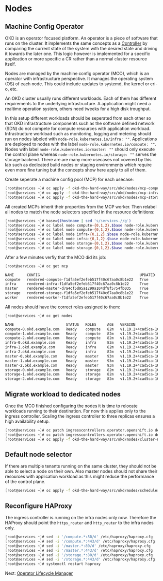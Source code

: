 # Nodes

## Machine Config Operator

OKD is an operator focused platform. An operator is a piece of software that
runs on the cluster. It implements the same concepts as a
[Controller](https://kubernetes.io/docs/concepts/) by comparing the current
state of the system with the desired state and driving it towards the later one.
This logic however is implemented for a specific application or more specific a
CR rather than a normal cluster resource itself.

Nodes are managed by the machine config operator (MCO), which is an operator
with infrastructure perspective. It manages the operating system (OS) of each
node. This could include updates to systemd, the kernel or cri-o, etc.

An OKD cluster usually runs different workloads. Each of them has different
requirements to the underlying infrastructure. A application might need a
realtime operation system, others need tweeks for a high disk troughput.

In this setup different workloads should be seperated from each other so that
OKD infrastructure components such as the software defined network (SDN) do not
compete for compute resources with application workload. Infrastructure workload
such as monitoring, logging and metering should run on nodes labeled with
`node-role.kubernetes.io/infra: ""`. Applications are deployed to nodes with the
label `node-role.kubernetes.io/compute: ""`. Nodes with label
`node-role.kubernetes.io/master: ""` should only execute the control plane
whereas `node-role.kubernetes.io/storage: ""` serves the storage backend. There
are are many more usecases not covered by this lab such as dedicated build nodes
or staging environments which require even more fine tuning but the concepts
show here apply to all of them.

Create seperate a machine config pool (MCP) for each usecase:

```bash
[root@services ~]# oc apply -f okd-the-hard-way/src/okd/nodes/mcp-compute.yaml
[root@services ~]# oc apply -f okd-the-hard-way/src/okd/nodes/mcp-infra.yaml
[root@services ~]# oc apply -f okd-the-hard-way/src/okd/nodes/mcp-storage.yaml
```

All created MCPs inherit their properties from the MCP worker. Then relabel all
nodes to match the node selectors specified in the resource definitions:

```bash
[root@services ~]# base=$(hostname | sed 's/services.//g')
[root@services ~]# oc label node compute-{0,1,2}.$base node-role.kubernetes.io/compute=
[root@services ~]# oc label node compute-{0,1,2}.$base node-role.kubernetes.io/worker-
[root@services ~]# oc label node infra-{0,1,2}.$base node-role.kubernetes.io/infra=
[root@services ~]# oc label node infra-{0,1,2}.$base node-role.kubernetes.io/worker-
[root@services ~]# oc label node storage-{0,1,2}.$base node-role.kubernetes.io/storage=
[root@services ~]# oc label node storage-{0,1,2}.$base node-role.kubernetes.io/worker-
```

After a few minutes verfiy that the MCO did its job:

```bash
[root@services ~]# oc get mcp

NAME      CONFIG                                              UPDATED   UPDATING   DEGRADED   MACHINECOUNT   READYMACHINECOUNT   UPDATEDMACHINECOUNT   DEGRADEDMACHINECOUNT   AGE
compute   rendered-compute-f1dfa5ef2efeb517f40c67aa0c8b1e22   True      False      False      3              3                   3                     0                      26m
infra     rendered-infra-f1dfa5ef2efeb517f40c67aa0c8b1e22     True      False      False      3              3                   3                     0                      26m
master    rendered-master-d7a4cf5d95a1299a104df8f5754fb035    True      False      False      3              3                   3                     0                      91m
storage   rendered-storage-f1dfa5ef2efeb517f40c67aa0c8b1e22   True      False      False      3              3                   3                     0                      26m
worker    rendered-worker-f1dfa5ef2efeb517f40c67aa0c8b1e22    True      False      False      0              0                   0                     0                      91m
```

All nodes should have the correct roles assigned to them:

```bash
[root@services ~]# oc get nodes

NAME                        STATUS   ROLES     AGE   VERSION
compute-0.okd.example.com   Ready    compute   82m   v1.19.2+4cad5ca-1023
compute-1.okd.example.com   Ready    compute   82m   v1.19.2+4cad5ca-1023
compute-2.okd.example.com   Ready    compute   82m   v1.19.2+4cad5ca-1023
infra-0.okd.example.com     Ready    infra     82m   v1.19.2+4cad5ca-1023
infra-1.okd.example.com     Ready    infra     82m   v1.19.2+4cad5ca-1023
infra-2.okd.example.com     Ready    infra     82m   v1.19.2+4cad5ca-1023
master-0.okd.example.com    Ready    master    93m   v1.19.2+4cad5ca-1023
master-1.okd.example.com    Ready    master    93m   v1.19.2+4cad5ca-1023
master-2.okd.example.com    Ready    master    93m   v1.19.2+4cad5ca-1023
storage-0.okd.example.com   Ready    storage   82m   v1.19.2+4cad5ca-1023
storage-1.okd.example.com   Ready    storage   82m   v1.19.2+4cad5ca-1023
storage-2.okd.example.com   Ready    storage   82m   v1.19.2+4cad5ca-1023
```

## Migrate workload to dedicated nodes

Once the MCO finished configuring the nodes it is time to relocate workloads
running to their destination. For now this applies only to the ingress
controller. Scaling the ingress controller to three replicas ensures a high
availability setup.

```bash
[root@services ~]# oc patch ingresscontrollers.operator.openshift.io default -n openshift-ingress-operator -p '{"spec":{"nodePlacement":{"nodeSelector":{"matchLabels":{"node-role.kubernetes.io/infra":""}}}}}' --type=merge
[root@services ~]# oc patch ingresscontrollers.operator.openshift.io default -n openshift-ingress-operator --patch '{"spec":{"replicas": 3}}' --type=merge
[root@services ~]# oc apply -f okd-the-hard-way/src/okd/nodes/cluster-monitoring-config.yaml
```

## Default node selector

If there are multiple tenants running on the same cluster, they should not be
able to select a node on their own. Also master nodes should not share their
resources with application workload as this might reduce the performance of the
control plane.

```bash
[root@services ~]# oc apply -f okd-the-hard-way/src/okd/nodes/scheduler.yaml
```

## Reconfigure HAProxy

The ingress controller is running on the infra nodes only now. Therefore the
HAProxy should point the `https_router` and `http_router` to the infra nodes
only.

```bash
[root@services ~]# sed -i '/compute.*:80/d' /etc/haproxy/haproxy.cfg
[root@services ~]# sed -i '/compute.*:443/d' /etc/haproxy/haproxy.cfg
[root@services ~]# sed -i '/master.*:80/d' /etc/haproxy/haproxy.cfg
[root@services ~]# sed -i '/master.*:443/d' /etc/haproxy/haproxy.cfg
[root@services ~]# sed -i '/storage.*:80/d' /etc/haproxy/haproxy.cfg
[root@services ~]# sed -i '/storage.*:443/d' /etc/haproxy/haproxy.cfg
[root@services ~]# systemctl restart haproxy
```

Next: [Operator Lifecycle Manager](13-olm.md)
